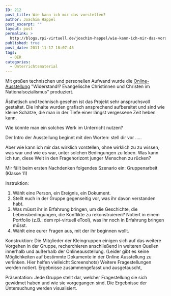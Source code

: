 ```yaml
---
ID: 212
post_title: Wie kann ich mir das vorstellen?
author: Joachim Happel
post_excerpt: ""
layout: post
permalink: >
  http://blogs.rpi-virtuell.de/joachim-happel/wie-kann-ich-mir-das-vorstellen/
published: true
post_date: 2011-11-17 18:07:43
tags:
  - OER
categories:
  - Unterrichtsmaterial
---
```

Mit großen technischen und personellen Aufwand wurde die <a href="http://www.evangelischer-widerstand.de/#" target="_blank" rel="noopener">Online-Ausstellung</a> "Widerstand!? Evangelische Christinnen und Christen im Nationalsozialismus" produziert.

Ästhetisch und technisch gesehen ist das Projekt sehr anspruchsvoll gestaltet. Die Inhalte wurden grafisch ansprechend aufbereitet und sind wie kleine Schätze, die man in der Tiefe einer längst vergessene Zeit heben kann.<!--more-->

Wie könnte man ein solches Werk im Unterricht nutzen?

Der Intro der Ausstellung beginnt mit den Worten: stell dir vor .....

Aber wie kann ich mir das wirklich vorstellen, ohne wirklich zu zu wissen, was war und wie es war, unter solchen Bedingungen zu leben. Was kann ich tun, diese Welt in den Fragehorizont junger Menschen zu rücken?

Mir fällt beim ersten Nachdenken folgendes Szenario ein: Gruppenarbeit (Klasse 11)

Instruktion:
1. Wählt eine Person, ein Ereignis, ein Dokument.
2. Stellt euch in der Gruppe gegenseitig vor, was ihr davon verstanden habt.
3. Was müsst ihr in Erfahrung bringen, um die Geschichte, die Lebensbedingungen, die Konflikte zu rekonstruieren?
Notiert in einem Portfolio (z.B.: dem rpi-virtuell eTool), was ihr noch in Erfahrung bringen müsst.
4. Wählt eine eurer Fragen aus, mit der ihr beginnen wollt.

Konstruktion:
Die Mitglieder der Kleingruppen einigen sich auf das weitere Vorgehen in der Gruppe, recherchieren anschließend in weiteren Quellen innerhalb und außerhalb der Onlineausstellung. (Leider gibt es keine Möglichkeiten auf bestimmte Dokumente in der Online Ausstellung zu verlinken. Hier helfen vielleicht Screenshots) Weitere Fragestellungen werden notiert. Ergebnisse zusammengefasst und ausgetauscht,

Präsentation:
Jede Gruppe stellt dar, welcher Fragestellung sie sich gewidmet haben und wie sie vorgegangen sind. Die Ergebnisse der Untersuchung werden visualisiert.